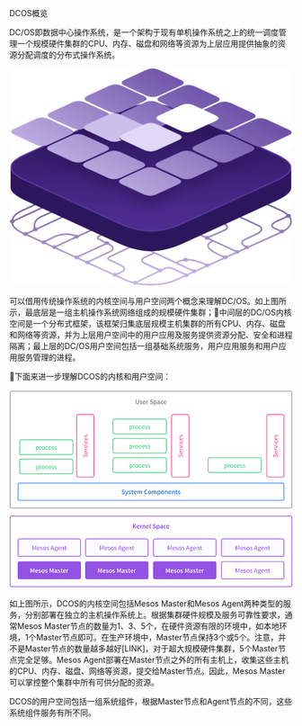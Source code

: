 DCOS概览

DC\/OS即数据中心操作系统，是一个架构于现有单机操作系统之上的统一调度管理一个规模硬件集群的CPU、内存、磁盘和网络等资源为上层应用提供抽象的资源分配调度的分布式操作系统。

![](/assets/dcos_overview.png)

可以借用传统操作系统的内核空间与用户空间两个概念来理解DC\/OS。如上图所示，最底层是一组主机操作系统网络组成的规模硬件集群；中间层的DC\/OS内核空间是一个分布式框架，该框架归集底层规模主机集群的所有CPU、内存、磁盘和网络等资源，并为上层用户空间中的用户应用及服务提供资源分配、安全和进程隔离；最上层的DC\/OS用户空间包括一组基础系统服务，用户应用服务和用户应用服务管理的进程。

下面来进一步理解DCOS的内核和用户空间：

![](/assets/dcos-architecture-100000ft.png)

如上图所示，DCOS的内核空间包括Mesos Master和Mesos Agent两种类型的服务，分别部署在独立的主机操作系统上。根据集群硬件规模及服务可靠性要求，通常Mesos Master节点的数量为1、3、5个，在硬件资源有限的环境中，如本地环境，1个Master节点即可。在生产环境中，Master节点保持3个或5个。注意，并不是Master节点的数量越多越好\[LINK\]，对于超大规模硬件集群，5个Master节点完全足够。Mesos Agent部署在Master节点之外的所有主机上，收集这些主机的CPU、内存、磁盘、网络等资源，提交给Master节点。因此，Mesos Master可以掌控整个集群中所有可供分配的资源。

DCOS的用户空间包括一组系统组件，根据Master节点和Agent节点的不同，这些系统组件服务有所不同。

